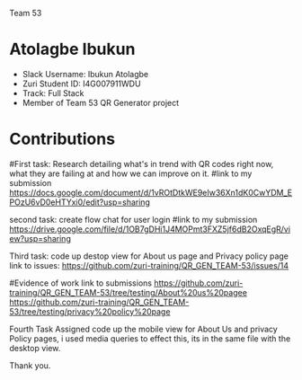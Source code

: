 Team 53
# Atolagbe Ibukun 

- Slack Username: Ibukun Atolagbe
- Zuri Student ID: I4G007911WDU
- Track: Full Stack
- Member of Team 53 QR Generator project

# Contributions 
#First task:
Research detailing what's in trend with QR codes right now, what they are failing at and how we can improve on it.
#link to my submission 
https://docs.google.com/document/d/1vROtDtkWE9eIw36Xn1dK0CwYDM_EPOzU6vD0eHTYxi0/edit?usp=sharing

second task: create flow chat for user login
#link to my submission 
https://drive.google.com/file/d/1OB7gDHi1J4MOPmt3FXZ5jf6dB2OxqEgR/view?usp=sharing

Third task: code up destop view for About us page and Privacy policy page
link to issues: https://github.com/zuri-training/QR_GEN_TEAM-53/issues/14

#Evidence of work
link to submissions
https://github.com/zuri-training/QR_GEN_TEAM-53/tree/testing/About%20us%20pagee
https://github.com/zuri-training/QR_GEN_TEAM-53/tree/testing/privacy%20policy%20page


Fourth Task Assigned
code up the mobile view for About Us and privacy Policy pages, i used media queries to effect this, its in the same file with the desktop view.



Thank you.
